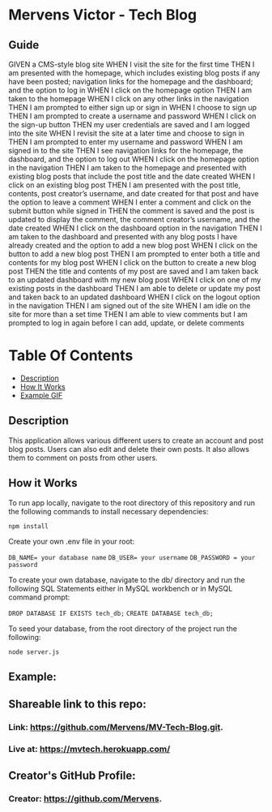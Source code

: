 # Mervens Victor - Tech Blog

## Guide
GIVEN a CMS-style blog site
WHEN I visit the site for the first time
THEN I am presented with the homepage, which includes existing blog posts if any have been posted; navigation links for the homepage and the dashboard; and the option to log in
WHEN I click on the homepage option
THEN I am taken to the homepage
WHEN I click on any other links in the navigation
THEN I am prompted to either sign up or sign in
WHEN I choose to sign up
THEN I am prompted to create a username and password
WHEN I click on the sign-up button
THEN my user credentials are saved and I am logged into the site
WHEN I revisit the site at a later time and choose to sign in
THEN I am prompted to enter my username and password
WHEN I am signed in to the site
THEN I see navigation links for the homepage, the dashboard, and the option to log out
WHEN I click on the homepage option in the navigation
THEN I am taken to the homepage and presented with existing blog posts that include the post title and the date created
WHEN I click on an existing blog post
THEN I am presented with the post title, contents, post creator’s username, and date created for that post and have the option to leave a comment
WHEN I enter a comment and click on the submit button while signed in
THEN the comment is saved and the post is updated to display the comment, the comment creator’s username, and the date created
WHEN I click on the dashboard option in the navigation
THEN I am taken to the dashboard and presented with any blog posts I have already created and the option to add a new blog post
WHEN I click on the button to add a new blog post
THEN I am prompted to enter both a title and contents for my blog post
WHEN I click on the button to create a new blog post
THEN the title and contents of my post are saved and I am taken back to an updated dashboard with my new blog post
WHEN I click on one of my existing posts in the dashboard
THEN I am able to delete or update my post and taken back to an updated dashboard
WHEN I click on the logout option in the navigation
THEN I am signed out of the site
WHEN I am idle on the site for more than a set time
THEN I am able to view comments but I am prompted to log in again before I can add, update, or delete comments
# Table Of Contents
- [Description](#description)
- [How It Works](#how-it-works)
- [Example GIF](#gif)

## Description

This application allows various different users to create an account and post blog posts. Users can also edit and delete their own posts. It also allows them to comment on posts from other users.

## How it Works 

To run app locally, navigate to the root directory of this repository and run the following commands to install necessary dependencies:

`npm install`

Create your own .env file in your root:

`DB_NAME= your database name`
`DB_USER= your username`
`DB_PASSWORD = your password `

To create your own database, navigate to the db/ directory and run the following SQL Statements either in MySQL workbench or in MySQL command prompt:

`DROP DATABASE IF EXISTS tech_db;`
`CREATE DATABASE tech_db;`

To seed your database, from the root directory of the project run the following:

`node server.js ` 

## Example:



## Shareable link to this repo:  

### Link: **https://github.com/Mervens/MV-Tech-Blog.git.** 
### Live at: **https://mvtech.herokuapp.com/** 

## Creator's GitHub Profile:  

### Creator: **https://github.com/Mervens.**